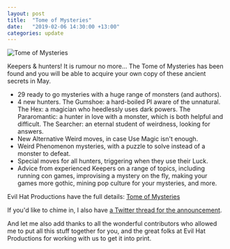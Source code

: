 ```yaml
---
layout: post
title:  "Tome of Mysteries"
date:   "2019-02-06 14:30:00 +13:00"
categories: update
---
```

![Tome of Mysteries](https://www.evilhat.com/home/wp-content/uploads/2019/01/Monster-of-the-Week-Tome-of-Mysteries-Header.jpg)

Keepers & hunters! It is rumour no more... The Tome of Mysteries has been found and you will be able to acquire your own copy of these ancient secrets in May. 

* 29 ready to go mysteries with a huge range of monsters (and authors).
* 4 new hunters. The Gumshoe: a hard-boiled PI aware of the unnatural. The Hex: a magician who heedlessly uses dark powers. The Pararomantic: a hunter in love with a monster, which is both helpful and difficult. The Searcher: an eternal student of weirdness, looking for answers.
* New Alternative Weird moves, in case Use Magic isn't enough.
* Weird Phenomenon mysteries, with a puzzle to solve instead of a monster to defeat.
* Special moves for all hunters, triggering when they use their Luck.
* Advice from experienced Keepers on a range of topics, including running con games, improvising a mystery on the fly, making your games more gothic, mining pop culture for your mysteries, and more.

Evil Hat Productions have the full details: [Tome of Mysteries](https://www.evilhat.com/home/monster-of-the-week-tome-of-mysteries/)

If you'd like to chime in, I also have [a Twitter thread for the announcement](https://twitter.com/MotW_rpg/status/1092946354437943296).

And let me also add thanks to all the wonderful contributors who allowed me to put all this stuff together for you, and the great folks at Evil Hat Productions for working with us to get it into print.

